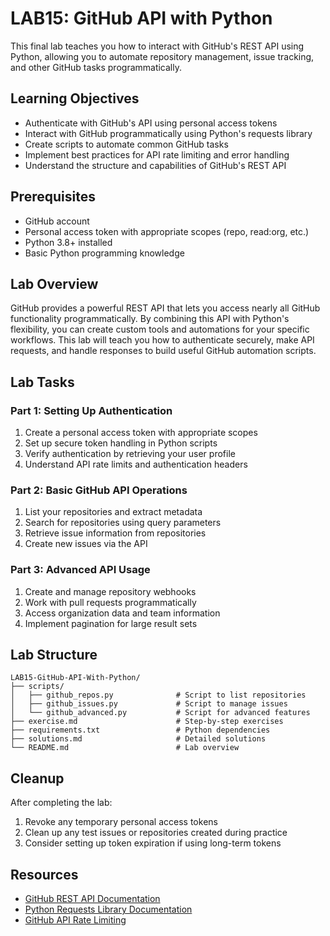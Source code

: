 # LAB15: GitHub API with Python

This final lab teaches you how to interact with GitHub's REST API using Python, allowing you to automate repository management, issue tracking, and other GitHub tasks programmatically.

## Learning Objectives

- Authenticate with GitHub's API using personal access tokens
- Interact with GitHub programmatically using Python's requests library
- Create scripts to automate common GitHub tasks
- Implement best practices for API rate limiting and error handling
- Understand the structure and capabilities of GitHub's REST API

## Prerequisites

- GitHub account
- Personal access token with appropriate scopes (repo, read:org, etc.)
- Python 3.8+ installed
- Basic Python programming knowledge

## Lab Overview

GitHub provides a powerful REST API that lets you access nearly all GitHub functionality programmatically. By combining this API with Python's flexibility, you can create custom tools and automations for your specific workflows. This lab will teach you how to authenticate securely, make API requests, and handle responses to build useful GitHub automation scripts.

## Lab Tasks

### Part 1: Setting Up Authentication

1. Create a personal access token with appropriate scopes
2. Set up secure token handling in Python scripts
3. Verify authentication by retrieving your user profile
4. Understand API rate limits and authentication headers

### Part 2: Basic GitHub API Operations

1. List your repositories and extract metadata
2. Search for repositories using query parameters
3. Retrieve issue information from repositories
4. Create new issues via the API

### Part 3: Advanced API Usage

1. Create and manage repository webhooks
2. Work with pull requests programmatically
3. Access organization data and team information
4. Implement pagination for large result sets

## Lab Structure

```
LAB15-GitHub-API-With-Python/
├── scripts/
│   ├── github_repos.py              # Script to list repositories
│   ├── github_issues.py             # Script to manage issues
│   └── github_advanced.py           # Script for advanced features
├── exercise.md                      # Step-by-step exercises
├── requirements.txt                 # Python dependencies
├── solutions.md                     # Detailed solutions
└── README.md                        # Lab overview
```

## Cleanup

After completing the lab:
1. Revoke any temporary personal access tokens
2. Clean up any test issues or repositories created during practice
3. Consider setting up token expiration if using long-term tokens

## Resources

- [GitHub REST API Documentation](https://docs.github.com/en/rest)
- [Python Requests Library Documentation](https://docs.python-requests.org/en/latest/)
- [GitHub API Rate Limiting](https://docs.github.com/en/rest/overview/resources-in-the-rest-api#rate-limiting)

